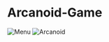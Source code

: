 # Arcanoid-Game
![Menu](https://user-images.githubusercontent.com/35193382/150327637-d1e1fb07-6994-4b81-b181-f585ac77d163.PNG)
![Arcanoid](https://user-images.githubusercontent.com/35193382/150327617-a4c92c5c-8830-4aa4-8e04-ff5fd58acf03.PNG)
